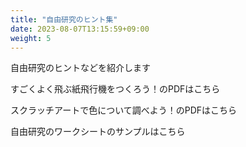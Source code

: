 ```yaml
---
title: "自由研究のヒント集"
date: 2023-08-07T13:15:59+09:00
weight: 5
---
```

自由研究のヒントなどを紹介します
<!--more-->

すごくよく飛ぶ紙飛行機をつくろう！のPDFはこちら

スクラッチアートで色について調べよう！のPDFはこちら

自由研究のワークシートのサンプルはこちら
